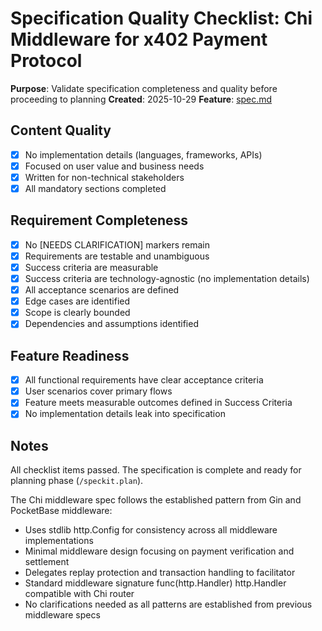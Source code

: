 # Specification Quality Checklist: Chi Middleware for x402 Payment Protocol

**Purpose**: Validate specification completeness and quality before proceeding to planning
**Created**: 2025-10-29
**Feature**: [spec.md](../spec.md)

## Content Quality

- [x] No implementation details (languages, frameworks, APIs)
- [x] Focused on user value and business needs
- [x] Written for non-technical stakeholders
- [x] All mandatory sections completed

## Requirement Completeness

- [x] No [NEEDS CLARIFICATION] markers remain
- [x] Requirements are testable and unambiguous
- [x] Success criteria are measurable
- [x] Success criteria are technology-agnostic (no implementation details)
- [x] All acceptance scenarios are defined
- [x] Edge cases are identified
- [x] Scope is clearly bounded
- [x] Dependencies and assumptions identified

## Feature Readiness

- [x] All functional requirements have clear acceptance criteria
- [x] User scenarios cover primary flows
- [x] Feature meets measurable outcomes defined in Success Criteria
- [x] No implementation details leak into specification

## Notes

All checklist items passed. The specification is complete and ready for planning phase (`/speckit.plan`).

The Chi middleware spec follows the established pattern from Gin and PocketBase middleware:
- Uses stdlib http.Config for consistency across all middleware implementations
- Minimal middleware design focusing on payment verification and settlement
- Delegates replay protection and transaction handling to facilitator
- Standard middleware signature func(http.Handler) http.Handler compatible with Chi router
- No clarifications needed as all patterns are established from previous middleware specs
